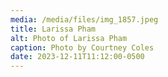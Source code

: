 ```yaml
---
media: /media/files/img_1857.jpeg
title: Larissa Pham
alt: Photo of Larissa Pham
caption: Photo by Courtney Coles
date: 2023-12-11T11:12:00-0500
---
```

